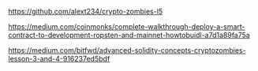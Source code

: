 https://github.com/alext234/crypto-zombies-l5

https://medium.com/coinmonks/complete-walkthrough-deploy-a-smart-contract-to-development-ropsten-and-mainnet-howtobuidl-a7d1a89fa75a

https://medium.com/bitfwd/advanced-solidity-concepts-cryptozombies-lesson-3-and-4-916237ed5bdf